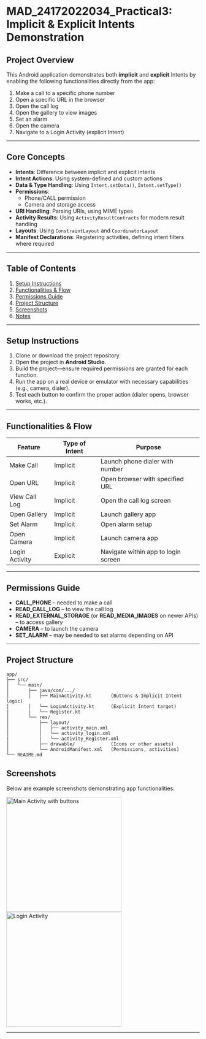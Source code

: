 # MAD_24172022034_Practical3: Implicit & Explicit Intents Demonstration

## Project Overview
This Android application demonstrates both **implicit** and **explicit** Intents by enabling the following functionalities directly from the app:

1. Make a call to a specific phone number  
2. Open a specific URL in the browser  
3. Open the call log  
4. Open the gallery to view images  
5. Set an alarm  
6. Open the camera  
7. Navigate to a Login Activity (explicit Intent)  

---

## Core Concepts
- **Intents**: Difference between implicit and explicit intents  
- **Intent Actions**: Using system-defined and custom actions  
- **Data & Type Handling**: Using `Intent.setData()`, `Intent.setType()`  
- **Permissions**:  
  - Phone/CALL permission  
  - Camera and storage access  
- **URI Handling**: Parsing URIs, using MIME types  
- **Activity Results**: Using `ActivityResultContracts` for modern result handling  
- **Layouts**: Using `ConstraintLayout` and `CoordinatorLayout`  
- **Manifest Declarations**: Registering activities, defining intent filters where required  

---

## Table of Contents
1. [Setup Instructions](#setup-instructions)  
2. [Functionalities & Flow](#functionalities--flow)  
3. [Permissions Guide](#permissions-guide)  
4. [Project Structure](#project-structure)  
5. [Screenshots](#screenshots)  
6. [Notes](#notes)  

---

## Setup Instructions
1. Clone or download the project repository.  
2. Open the project in **Android Studio**.  
3. Build the project—ensure required permissions are granted for each function.  
4. Run the app on a real device or emulator with necessary capabilities (e.g., camera, dialer).  
5. Test each button to confirm the proper action (dialer opens, browser works, etc.).  

---

## Functionalities & Flow
| Feature        | Type of Intent | Purpose                             |
|----------------|----------------|-------------------------------------|
| Make Call      | Implicit       | Launch phone dialer with number     |
| Open URL       | Implicit       | Open browser with specified URL     |
| View Call Log  | Implicit       | Open the call log screen            |
| Open Gallery   | Implicit       | Launch gallery app                  |
| Set Alarm      | Implicit       | Open alarm setup                    |
| Open Camera    | Implicit       | Launch camera app                   |
| Login Activity | Explicit       | Navigate within app to login screen |

---

## Permissions Guide
- **CALL_PHONE** – needed to make a call  
- **READ_CALL_LOG** – to view the call log  
- **READ_EXTERNAL_STORAGE** (or **READ_MEDIA_IMAGES** on newer APIs) – to access gallery  
- **CAMERA** – to launch the camera  
- **SET_ALARM** – may be needed to set alarms depending on API  

---

## Project Structure
```
app/
├── src/
│   └── main/
│       ├── java/com/.../
│       │   ├── MainActivity.kt       (Buttons & Implicit Intent logic)
│       │   └── LoginActivity.kt      (Explicit Intent target)
|       |   └── Register.kt
│       └── res/
│           ├── layout/
│           │   ├── activity_main.xml
│           │   └── activity_login.xml
|           |   └── activity_Register.xml
│           ├── drawable/             (Icons or other assets)
│           └── AndroidManifest.xml   (Permissions, activities)
└── README.md
```
##  Screenshots
Below are example screenshots demonstrating app functionalities:

<p float="left">
  <img src="img.png" alt="Main Activity with buttons" width="300"/>
  <img src="img_1.png" alt="Login Activity" width="300"/>
</p>

---
